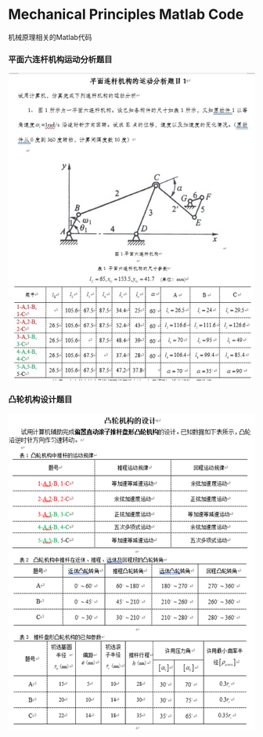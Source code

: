 # Mechanical Principles Matlab Code
机械原理相关的Matlab代码
### 平面六连杆机构运动分析题目
![image](https://github.com/MrDlt/Mechanical_Principles_Matlab_Code/blob/main/1.jpg)
### 凸轮机构设计题目
![image](https://github.com/MrDlt/Mechanical_Principles_Matlab_Code/blob/main/2.png)
